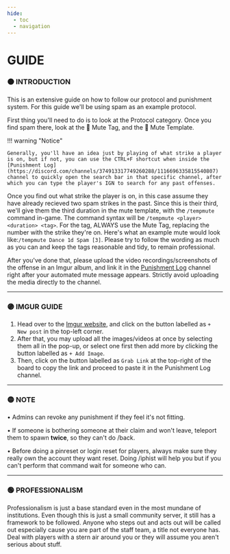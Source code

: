 ```yaml
---
hide:
  - toc
  - navigation
---
```

# GUIDE

### 🟠 **INTRODUCTION**

This is an extensive guide on how to follow our protocol and punishment system. For this guide we'll be using spam as an example protocol.

First thing you'll need to do is to look at the Protocol category. Once you find spam there, look at the 🧷 Mute Tag, and the 📌 Mute Template.

!!! warning "Notice"

    Generally, you'll have an idea just by playing of what strike a player is on, but if not, you can use the CTRL+F shortcut when inside the [Punishment Log](https://discord.com/channels/374913317749260288/1116696335815540807) channel to quickly open the search bar in that specific channel, after which you can type the player's IGN to search for any past offenses.

Once you find out what strike the player is on, in this case assume they have already recieved two spam strikes in the past. Since this is their third, we'll give them the third duration in the mute template, with the `/tempmute` command in-game. The command syntax will be `/tempmute <player> <duration> <tag>`. For the tag, ALWAYS use the Mute Tag, replacing the number with the strike they're on. Here's what an example mute would look like:`/tempmute Dance 1d Spam [3]`. Please try to follow the wording as much as you can and keep the tags reasonable and tidy, to remain professional.

After you've done that, please upload the video recordings/screenshots of the offense in an Imgur album, and link it in the [Punishment Log](https://discord.com/channels/374913317749260288/1116696335815540807) channel right after your automated mute message appears. Strictly avoid uploading the media directly to the channel.

___

### 🟣 **IMGUR GUIDE**

1. Head over to the [Imgur website](https://imgur.com/), and click on the button labelled as `+ New post` in the top-left corner.
2. After that, you may upload all the images/videos at once by selecting them all in the pop-up, or select one first then add more by clicking the button labelled as `+ Add Image`.
3. Then, click on the button labelled as `Grab Link` at the top-right of the board to copy the link and proceed to paste it in the Punishment Log channel.

___

### 🟡 **NOTE**

• Admins can revoke any punishment if they feel it's not fitting.
 
• If someone is bothering someone at their claim and won't leave, teleport them to spawn **twice**, so they can't do /back.

• Before doing a pinreset or login reset for players, always make sure they really own the account they want reset. Doing /iphist will help you but if you can't perform that command wait for someone who can.

___

### 🟢 **PROFESSIONALISM**

Professionalism is just a base standard even in the most mundane of institutions. Even though this is just a small community server, it still has a framework to be followed. Anyone who steps out and acts out will be called out especially cause you are part of the staff team, a title not everyone has.  Deal with players with a stern air around you or they will assume you aren't serious about stuff.